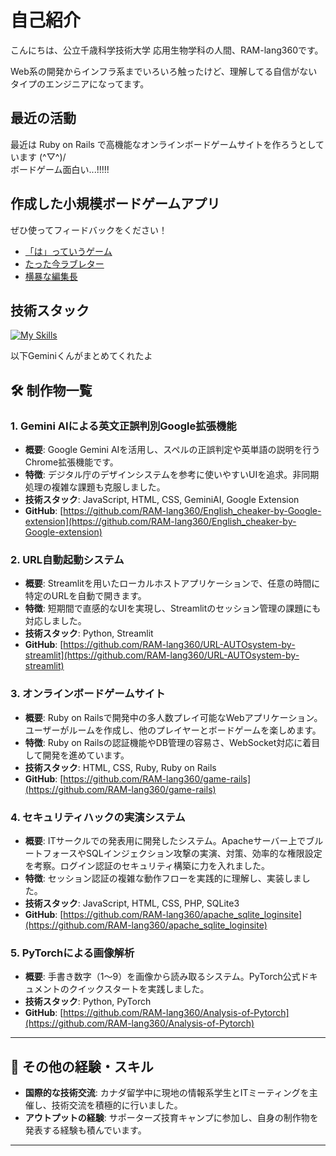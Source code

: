 # 自己紹介

こんにちは、公立千歳科学技術大学 応用生物学科の人間、RAM-lang360です。

Web系の開発からインフラ系までいろいろ触ったけど、理解してる自信がないタイプのエンジニアになってます。

## 最近の活動

最近は Ruby on Rails で高機能なオンラインボードゲームサイトを作ろうとしています (^▽^)/  
ボードゲーム面白い...!!!!!

## 作成した小規模ボードゲームアプリ

ぜひ使ってフィードバックをください！

- [「は」っていうゲーム](https://saying-hua-mirhqfxfv2xuupjewtn4vg.streamlit.app/)
- [たった今ラブレター](https://love-on-time-e6rsbuqcdk4guho7u3ckka.streamlit.app/)
- [横暴な編集長](https://bad-editor-m9xlfphjc6szmadpdedr66.streamlit.app/)

## 技術スタック
[![My Skills](https://skillicons.dev/icons?i=html,css,javascript,typescript,python,php,c,ruby,rails,aws,docker,figma,gcp,sqlite,terraform)](https://skillicons.dev)

以下Geminiくんがまとめてくれたよ


## 🛠️ 制作物一覧

### 1. Gemini AIによる英文正誤判別Google拡張機能
- **概要**: Google Gemini AIを活用し、スペルの正誤判定や英単語の説明を行うChrome拡張機能です。
- **特徴**: デジタル庁のデザインシステムを参考に使いやすいUIを追求。非同期処理の複雑な課題も克服しました。
- **技術スタック**: JavaScript, HTML, CSS, GeminiAI, Google Extension
- **GitHub**: [https://github.com/RAM-lang360/English_cheaker-by-Google-extension](https://github.com/RAM-lang360/English_cheaker-by-Google-extension)

### 2. URL自動起動システム
- **概要**: Streamlitを用いたローカルホストアプリケーションで、任意の時間に特定のURLを自動で開きます。
- **特徴**: 短期間で直感的なUIを実現し、Streamlitのセッション管理の課題にも対応しました。
- **技術スタック**: Python, Streamlit
- **GitHub**: [https://github.com/RAM-lang360/URL-AUTOsystem-by-streamlit](https://github.com/RAM-lang360/URL-AUTOsystem-by-streamlit)

### 3. オンラインボードゲームサイト 
- **概要**: Ruby on Railsで開発中の多人数プレイ可能なWebアプリケーション。ユーザーがルームを作成し、他のプレイヤーとボードゲームを楽しめます。
- **特徴**: Ruby on Railsの認証機能やDB管理の容易さ、WebSocket対応に着目して開発を進めています。
- **技術スタック**: HTML, CSS, Ruby, Ruby on Rails
- **GitHub**: [https://github.com/RAM-lang360/game-rails](https://github.com/RAM-lang360/game-rails)

### 4. セキュリティハックの実演システム
- **概要**: ITサークルでの発表用に開発したシステム。Apacheサーバー上でブルートフォースやSQLインジェクション攻撃の実演、対策、効率的な権限設定を考察。ログイン認証のセキュリティ構築に力を入れました。
- **特徴**: セッション認証の複雑な動作フローを実践的に理解し、実装しました。
- **技術スタック**: JavaScript, HTML, CSS, PHP, SQLite3
- **GitHub**: [https://github.com/RAM-lang360/apache_sqlite_loginsite](https://github.com/RAM-lang360/apache_sqlite_loginsite)

### 5. PyTorchによる画像解析
- **概要**: 手書き数字（1〜9）を画像から読み取るシステム。PyTorch公式ドキュメントのクイックスタートを実践しました。
- **技術スタック**: Python, PyTorch
- **GitHub**: [https://github.com/RAM-lang360/Analysis-of-Pytorch](https://github.com/RAM-lang360/Analysis-of-Pytorch)

---

## 🌟 その他の経験・スキル
* **国際的な技術交流**: カナダ留学中に現地の情報系学生とITミーティングを主催し、技術交流を積極的に行いました。
* **アウトプットの経験**: サポーターズ技育キャンプに参加し、自身の制作物を発表する経験も積んでいます。

---
